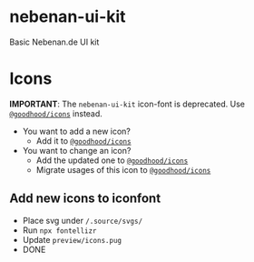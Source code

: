 nebenan-ui-kit
==============

Basic Nebenan.de UI kit

# Icons

**IMPORTANT**: The `nebenan-ui-kit` icon-font is deprecated. Use [`@goodhood/icons`](https://github.com/goodhood-eu/goodhood/tree/master/packages/icons) instead.

- You want to add a new icon?
  - Add it to [`@goodhood/icons`](https://github.com/goodhood-eu/goodhood/tree/master/packages/icons)
- You want to change an icon?
  - Add the updated one to [`@goodhood/icons`](https://github.com/goodhood-eu/goodhood/tree/master/packages/icons) 
  - Migrate usages of this icon to [`@goodhood/icons`](https://github.com/goodhood-eu/goodhood/tree/master/packages/icons)

## Add new icons to iconfont

- Place svg under `/.source/svgs/`
- Run `npx fontellizr`
- Update `preview/icons.pug`
- DONE

